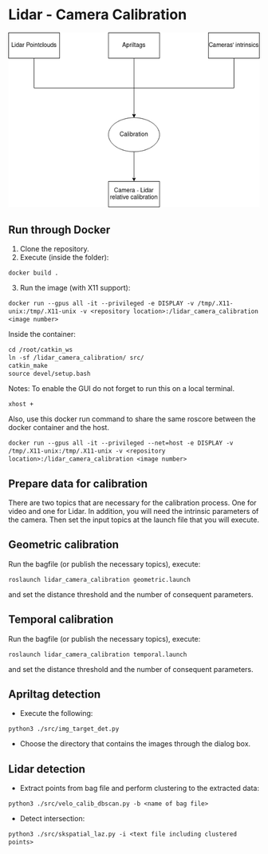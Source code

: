 # Lidar - Camera Calibration

![](./img/diagram.png)

## Run through Docker

1. Clone the repository.
2. Execute (inside the folder):

```
docker build .
```

3. Run the image (with X11 support):
```
docker run --gpus all -it --privileged -e DISPLAY -v /tmp/.X11-unix:/tmp/.X11-unix -v <repository location>:/lidar_camera_calibration <image number>
```
Inside the container:
```
cd /root/catkin_ws
ln -sf /lidar_camera_calibration/ src/
catkin_make
source devel/setup.bash 
```


Notes:
To enable the GUI do not forget to run this on a local terminal.
```
xhost +
```
Also, use this docker run command to share the same roscore between the docker container and the host.
```
docker run --gpus all -it --privileged --net=host -e DISPLAY -v /tmp/.X11-unix:/tmp/.X11-unix -v <repository location>:/lidar_camera_calibration <image number>
```

## Prepare data for calibration

There are two topics that are necessary for the calibration process. One for video and one for Lidar.
In addition, you will need the intrinsic parameters of the camera.
Then set the input topics at the launch file that you will execute.

## Geometric calibration

Run the bagfile (or publish the necessary topics), execute:

```
roslaunch lidar_camera_calibration geometric.launch
```

and set the distance threshold and the number of consequent parameters.

## Temporal calibration

Run the bagfile (or publish the necessary topics), execute:

```
roslaunch lidar_camera_calibration temporal.launch
```

and set the distance threshold and the number of consequent parameters.

## Apriltag detection

- Execute the following:

```
python3 ./src/img_target_det.py
```

- Choose the directory that contains the images through the dialog box.

## Lidar detection

- Extract points from bag file and perform clustering to the extracted data:

```
python3 ./src/velo_calib_dbscan.py -b <name of bag file>
```

- Detect intersection:

```
python3 ./src/skspatial_laz.py -i <text file including clustered points>
```
